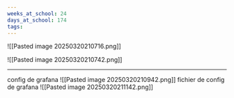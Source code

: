 ```yaml
---
weeks_at_school: 24
days_at_school: 174
tags:
---
```

![[Pasted image 20250320210716.png]]

![[Pasted image 20250320210742.png]]

---
 config de grafana
![[Pasted image 20250320210942.png]]
fichier de config de grafana
![[Pasted image 20250320211142.png]]